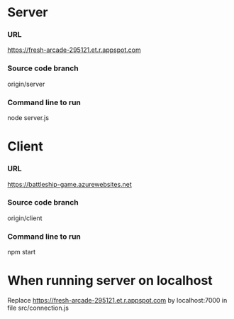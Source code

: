 # Server  
### URL  
https://fresh-arcade-295121.et.r.appspot.com  
### Source code branch 
origin/server  
### Command line to run 
node server.js  

# Client
### URL  
https://battleship-game.azurewebsites.net  
### Source code branch 
origin/client  
### Command line to run 
npm start  
  
# When running server on localhost  
Replace https://fresh-arcade-295121.et.r.appspot.com by localhost:7000 in file src/connection.js  
